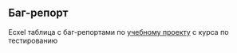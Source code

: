 ## Баг-репорт 
Ecxel таблица с баг-репортами по [учебному проекту](https://github.com/EgorNarozhny/educational/tree/main/educational_project_1) с курса по тестированию
